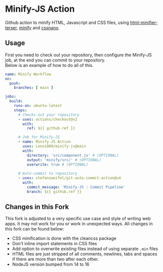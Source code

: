 # Minify-JS Action

Github action to minify HTML, Javascript and CSS files, using [html-minifier-terser](https://www.npmjs.com/package/html-minifier-terser), [minify](https://www.npmjs.com/package/minify) and [cssnano](https://www.npmjs.com/package/cssnano).

## Usage
First you need to check out your repository, then configure the Minify-JS job, at the end you can commit to your repository.  
Below is an example of how to do all of this.

```yaml
name: Minify Workflow
on:
  push:
    branches: [ main ]

jobs:
  build:
    runs-on: ubuntu-latest
    steps:
      # Checks-out your repository
      - uses: actions/checkout@v2
        with:
          ref: ${{ github.ref }}

      # Job for Minify-JS
      - name: Minify-JS Action
        uses: Lenni009/minify-js@main
        with:
          directory: 'src/component.js' # (OPTIONAL)
          output: 'minify/src/' # (OPTIONAL)
          overwrite: true # (OPTIONAL)
          
      # Auto-commit to repository
      - uses: stefanzweifel/git-auto-commit-action@v4
        with:
          commit_message: 'Minify-JS : Commit Pipeline'
          branch: ${{ github.ref }}
```

## Changes in this Fork
This fork is adjusted to a very specific use case and style of writing web apps. It may not work for you or work in unexpected ways. All changes in this fork can be found below:
* CSS minification is done with the cleancss package
* Don't inline import statements in CSS files
* Add option to overwrite existing files instead of using separate `.min` files
* HTML files are just stripped of all comments, newlines, tabs and spaces if there are more than two after each other.
* NodeJS version bumped from 14 to 16
